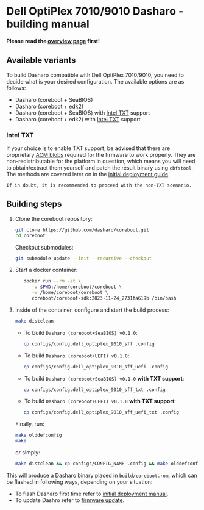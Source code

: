 # Dell OptiPlex 7010/9010 Dasharo - building manual

**Please read the [overview page](overview.md) first!**

## Available variants

To build Dasharo compatible with Dell OptiPlex 7010/9010, you need to decide
what is your desired configuration. The available options are as follows:

- Dasharo (coreboot + SeaBIOS)
- Dasharo (coreboot + edk2)
- Dasharo (coreboot + SeaBIOS) with
  [Intel TXT](https://doc.coreboot.org/security/intel/txt.html) support
- Dasharo (coreboot + edk2) with
  [Intel TXT](https://doc.coreboot.org/security/intel/txt.html) support

### Intel TXT

If your choice is to enable TXT support, be advised that there are proprietary
[ACM blobs](https://doc.coreboot.org/security/intel/acm.html) required for the
firmware to work properly. They are non-redistributable for the platform in
question, which means you will need to obtain/extract them yourself and patch
the result binary using `cbfstool`. The methods are covered later on in the
[initial deployment guide](initial-deployment.md#firmware-preparation)

    If in doubt, it is recommended to proceed with the non-TXT scenario.

## Building steps

1. Clone the coreboot repository:

    ```bash
    git clone https://github.com/dasharo/coreboot.git
    cd coreboot
    ```

    Checkout submodules:

    ```bash
    git submodule update --init --recursive --checkout
    ```

1. Start a docker container:

     ```bash
    	docker run --rm -it \
    	   -v $PWD:/home/coreboot/coreboot \
    	   -w /home/coreboot/coreboot \
    	   coreboot/coreboot-sdk:2023-11-24_2731fa619b /bin/bash
     ```

1. Inside of the container, configure and start the build process:

    ```bash
    make distclean
    ```

    * To build `Dasharo (coreboot+SeaBIOS) v0.1.0`:

     ```bash
    	cp configs/config.dell_optiplex_9010_sff .config
     ```

    * To build `Dasharo (coreboot+UEFI) v0.1.0`:

     ```bash
    	cp configs/config.dell_optiplex_9010_sff_uefi .config
     ```

    * To build `Dasharo (coreboot+SeaBIOS) v0.1.0` **with TXT support**:

     ```bash
    	cp configs/config.dell_optiplex_9010_sff_txt .config
     ```

    * To build `Dasharo (coreboot+UEFI) v0.1.0` **with TXT support**:

     ```bash
    	cp configs/config.dell_optiplex_9010_sff_uefi_txt .config
     ```

    Finally, run:

    ```bash
    make olddefconfig
    make
    ```

    or simply:

    ```bash
    make distclean && cp configs/CONFIG_NAME .config && make olddefconfig && make
    ```

This will produce a Dasharo binary placed in `build/coreboot.rom`, which can be
flashed in following ways, depending on your situation:

- To flash Dasharo first time refer to [initial deployment manual](initial-deployment.md).
- To update Dashro refer to [firmware update](firmware-update.md).

